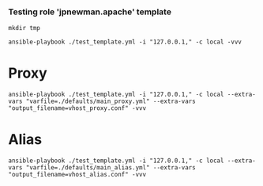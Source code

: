 ### Testing role 'jpnewman.apache' template

~~~
mkdir tmp
~~~

~~~
ansible-playbook ./test_template.yml -i "127.0.0.1," -c local -vvv
~~~

# Proxy

~~~
ansible-playbook ./test_template.yml -i "127.0.0.1," -c local --extra-vars "varfile=./defaults/main_proxy.yml" --extra-vars "output_filename=vhost_proxy.conf" -vvv
~~~

# Alias

~~~
ansible-playbook ./test_template.yml -i "127.0.0.1," -c local --extra-vars "varfile=./defaults/main_alias.yml" --extra-vars "output_filename=vhost_alias.conf" -vvv
~~~
